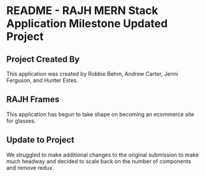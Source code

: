 # README - RAJH MERN Stack Application Milestone Updated Project

## Project Created By

This application was created by Robbie Behm, Andrew Carter, Jenni Ferguson, and Hunter Estes.

## RAJH Frames

This application has begun to take shape on becoming an ecommerce site for glasses.  

## Update to Project

We struggled to make additional changes to the original submission to make much headway and decided to scale back on the number of components and remove redux.  